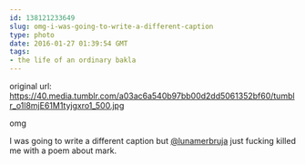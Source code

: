 ```yaml
---
id: 138121233649
slug: omg-i-was-going-to-write-a-different-caption
type: photo
date: 2016-01-27 01:39:54 GMT
tags:
- the life of an ordinary bakla
---
```

original url: https://40.media.tumblr.com/a03ac6a540b97bb00d2dd5061352bf60/tumblr_o1l8mjE61M1tyjgxro1_500.jpg

omg 

I was going to write a different caption but <a class="tumblelog" href="http://tmblr.co/mzJ4hv6DdKGWDCR1O_Syc1g">@lunamerbruja</a> just fucking killed me with a poem about mark. 